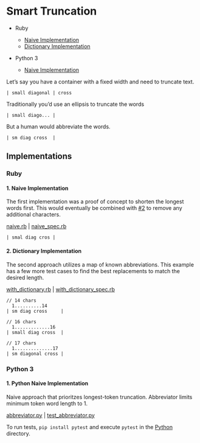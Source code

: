 # Smart Truncation

- Ruby
  - [Naive Implementation][#1]
  - [Dictionary Implementation][#2]
  
- Python 3
  - [Naive Implementation][#3]

Let’s say you have a container with a fixed width and need to truncate text.

```
| small diagonal | cross
```

Traditionally you’d use an ellipsis to truncate the words

```
| small diago... |
```

But a human would abbreviate the words.

```
| sm diag cross  |
```

## Implementations

### Ruby

#### 1. Naive Implementation

The first implementation was a proof of concept to shorten the longest words
first. This would eventually be combined with [#2] to remove any additional
characters.

[naive.rb](./ruby/lib/naive.rb) | [naive_spec.rb](./ruby/spec/naive_spec.rb)

```
| smal diag cros |
```

#### 2. Dictionary Implementation

The second approach utilizes a map of known abbreviations. This example has
a few more test cases to find the best replacements to match the desired length.

[with_dictionary.rb](./ruby/lib/with_dictionary.rb) | [with_dictionary_spec.rb](./ruby/spec/with_dictionary_spec.rb)

```
// 14 chars
  1..........14
| sm diag cross     |

// 16 chars
  1.............16
| small diag cross  |

// 17 chars
  1..............17
| sm diagonal cross |
```

### Python 3

#### 1. Python Naive Implementation

Naive approach that prioritzes longest-token truncation. Abbreviator limits
minimum token word length to 1.

[abbreviator.py](./python/abbreviator.py) | [test_abbreviator.py](./python/test_abbreviator.py)

To run tests, `pip install pytest` and execute `pytest` in the [Python](./python/)
directory.

[#1]: #1-naive-implementation
[#2]: #2-dictionary-implementation
[#3]: #1-python-naive-implementation
